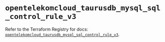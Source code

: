# `opentelekomcloud_taurusdb_mysql_sql_control_rule_v3`

Refer to the Terraform Registry for docs: [`opentelekomcloud_taurusdb_mysql_sql_control_rule_v3`](https://registry.terraform.io/providers/opentelekomcloud/opentelekomcloud/1.36.51/docs/resources/taurusdb_mysql_sql_control_rule_v3).
